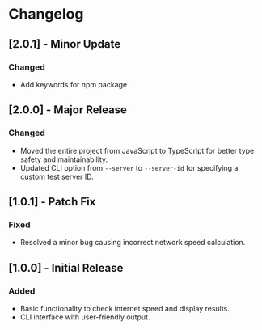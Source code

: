 # Changelog

## [2.0.1] - Minor Update
### Changed
- Add keywords for npm package

## [2.0.0] - Major Release
### Changed
- Moved the entire project from JavaScript to TypeScript for better type safety and maintainability.
- Updated CLI option from `--server` to `--server-id` for specifying a custom test server ID.

## [1.0.1] - Patch Fix
### Fixed
- Resolved a minor bug causing incorrect network speed calculation.

## [1.0.0] - Initial Release
### Added
- Basic functionality to check internet speed and display results.
- CLI interface with user-friendly output.

